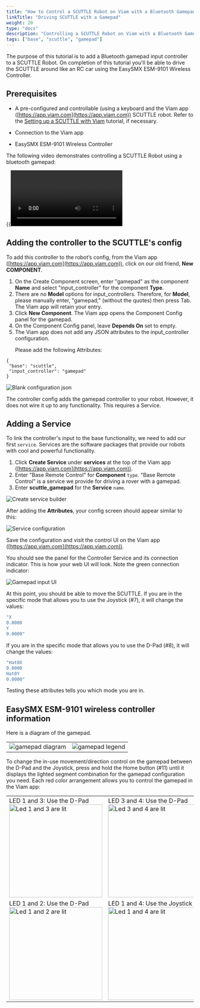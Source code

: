 ```yaml
---
title: "How to Control a SCUTTLE Robot on Viam with a Bluetooth Gamepad"
linkTitle: "Driving SCUTTLE with a Gamepad"
weight: 20
type: "docs"
description: "Controlling a SCUTTLE Robot on Viam with a Bluetooth Gamepad"
tags: ["base", "scuttle", "gamepad"]
---
```

The purpose of this tutorial is to add a Bluetooth gamepad input controller to a SCUTTLE Robot.
On completion of this tutorial you'll be able to drive the SCUTTLE around like an RC car using the EasySMX ESM-9101 Wireless Controller.

## Prerequisites

* A pre-configured and controllable (using a keyboard and the Viam app ([https://app.viam.com](https://app.viam.com)) SCUTTLE robot.
Refer to the [Setting up a SCUTTLE with Viam](/tutorials/scuttlebot/scuttlebot) tutorial, if necessary.

* Connection to the Viam app
* EasySMX ESM-9101 Wireless Controller

The following video demonstrates controlling a SCUTTLE Robot using a bluetooth gamepad:<br>

{{<video src="../../videos/scuttledemos_gamepad.mp4" alt="Controlling a SCUTTLE Robot using a bluetooth gamepad" type="video/mp4">}}

## Adding the controller to the SCUTTLE's config

To add this controller to the robot’s config, from the Viam app ([https://app.viam.com](https://app.viam.com)), click on our old friend, **New COMPONENT**.
<OL>
<li>On the Create Component screen, enter "gamepad" as the component <strong>Name</strong>  and select "input_controller" for the component <strong>Type</strong>. </li>

<li>There are no <strong>Model</strong> options for input_controllers.
Therefore, for <strong>Model</strong>, please manually enter, "gamepad," (without the quotes) then press Tab. The Viam app will retain your entry.</li>

<li>Click <strong>New Component</strong>. The Viam app opens the Component Config panel for the gamepad. </li>
<li>On the Component Config panel, leave <strong>Depends On</strong> set to empty.</li>

<li>The Viam app does not add any JSON attributes to the input_controller configuration.

Please add the following Attributes:
</OL>

```json-viam {class="line-numbers linkable-line-numbers"}
{
 "base": "scuttle",
 "input_controller": "gamepad"
}
```

<img src="../../img/scuttle-gamepad/pi-game-game-config-blank.png" alt="Blank configuration json" />

The controller config adds the gamepad controller to your robot.
However, it does not wire it up to any functionality.
This requires a Service.

## Adding a Service

To link the controller's input to the base functionality, we need to add our first `service`.
Services are the software packages that provide our robots with cool and powerful functionality.

1. Click **Create Service** under **services** at the top of the Viam app ([https://app.viam.com](https://app.viam.com)).
2. Enter "Base Remote Control" for **Component** `type`. "Base Remote Control" is a service we provide for driving a rover with a gamepad.
3. Enter **scuttle_gamepad** for the **Service** `name`.

<img src="../../img/scuttle-gamepad/pi-game-create-service.png" alt="Create service builder" />

After adding the **Attributes**, your config screen should appear similar to this:

<img src="../../img/scuttle-gamepad/pi-game-service-config.png" alt="Service configuration" />

Save the configuration and visit the control UI on the Viam app ([https://app.viam.com](https://app.viam.com)).

You should see the panel for the Controller Service and its connection indicator.
This is how your web UI will look.
Note the green connection indicator:

<img src="../../img/scuttle-gamepad/pi-game-controller-panel.png" alt="Gamepad input UI" />

At this point, you should be able to move the SCUTTLE. If you are in the specific mode that allows you to use the Joystick (#7), it will change the values:

```bash
"X
0.0000
Y
0.0000"
```

If you are in the specific mode that allows you to use the D-Pad (#8), it will change the values:

```bash
"Hat0X
0.0000
Hat0Y
0.0000"
```

Testing these attributes tells you which mode you are in.

## EasySMX ESM-9101 wireless controller information

Here is a diagram of the gamepad.
<table>
<tr><td><img src="../../img/scuttle-gamepad/pi-game-gamepad-diagram.png" alt="gamepad diagram" /></td><td><img src="../../img/scuttle-gamepad/pi-game-gamepad-legend.png" alt="gamepad legend" /></td></tr>
</table>

To change the in-use movement/direction control on the gamepad between the D-Pad and the Joystick, press and hold the Home button (#11) until it displays the lighted segment combination for the gamepad configuration you need.
Each red color arrangement allows you to control the gamepad in the Viam app:
<table>
<tr><td>LED 1 and 3: Use the D-Pad<BR>
<img src="../../img/scuttle-gamepad/pi-game-cont-1and3.jpg" width="250px" alt="Led 1 and 3 are lit" /></td><td>LED 3 and 4: Use the D-Pad<BR>
<img src="../../img/scuttle-gamepad/pi-game-cont-3and4.jpg" width="250px" alt="Led 3 and 4 are lit" /></td></tr>
<tr><td>LED 1 and 2: Use the D-Pad<BR>
<img src="../../img/scuttle-gamepad/pi-game-cont-1and2.jpg" width="250px" alt="Led 1 and 2 are lit" /></td><td>LED 1 and 4: Use the Joystick<BR>
<img src="../../img/scuttle-gamepad/pi-game-cont-1and4.jpg" width="250px" alt="Led 1 and 4 are lit" /></td></tr>
</table>

